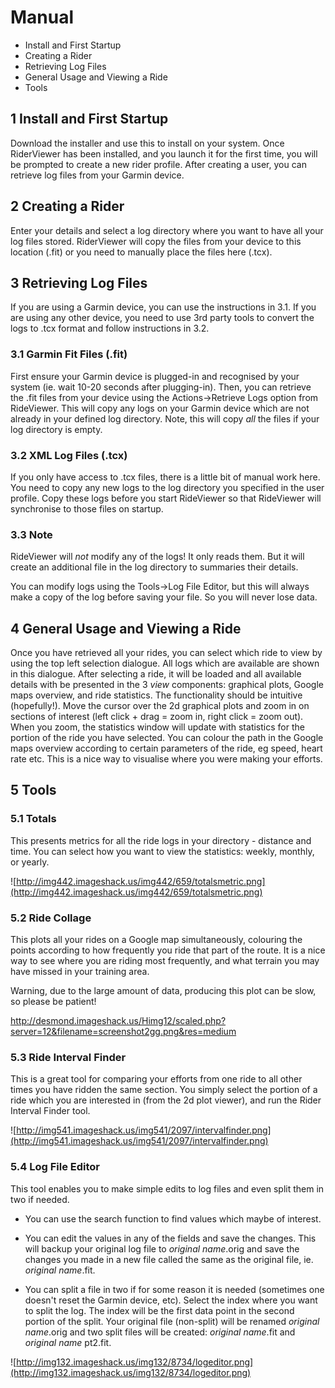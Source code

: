 # Manual #
  * Install and First Startup
  * Creating a Rider
  * Retrieving Log Files
  * General Usage and Viewing a Ride
  * Tools

## 1 Install and First Startup ##
Download the installer and use this to install on your system. Once RiderViewer has been installed, and you launch it for the first time, you will be prompted to create a new rider profile. After creating a user, you can retrieve log files from your Garmin device.

## 2 Creating a Rider ##
Enter your details and select a log directory where you want to have all your log files stored. RiderViewer will copy the files from your device to this location (.fit) or you need to manually place the files here (.tcx).

## 3 Retrieving Log Files ##
If you are using a Garmin device, you can use the instructions in 3.1. If you are using any other device, you need to use 3rd party tools to convert the logs to .tcx format and follow instructions in 3.2.

### 3.1 Garmin Fit Files (.fit) ###
First ensure your Garmin device is plugged-in and recognised by your system (ie. wait 10-20 seconds after plugging-in). Then, you can retrieve the .fit files from your device using the Actions->Retrieve Logs option from RideViewer. This will copy any logs on your Garmin device which are not already in your defined log directory. Note, this will copy _all_ the files if your log directory is empty.

### 3.2 XML Log Files (.tcx) ###
If you only have access to .tcx files, there is a little bit of manual work here. You need to copy any new logs to the log directory you specified in the user profile. Copy these logs before you start RideViewer so that RideViewer will synchronise to those files on startup.

### 3.3 Note ###
RideViewer will _not_ modify any of the logs! It only reads them. But it will create an additional file in the log directory to summaries their details.

You can modify logs using the Tools->Log File Editor, but this will always make a copy of the log before saving your file. So you will never lose data.

## 4 General Usage and Viewing a Ride ##
Once you have retrieved all your rides, you can select which ride to view by using the top left selection dialogue. All logs which are available are shown in this dialogue. After selecting a ride, it will be loaded and all available details with be presented in the 3 _view_ components: graphical plots, Google maps overview, and ride statistics. The functionality should be intuitive (hopefully!). Move the cursor over the 2d graphical plots and zoom in on sections of interest (left click + drag = zoom in, right click = zoom out). When you zoom, the statistics window will update with statistics for the portion of the ride you have selected. You can colour the path in the Google maps overview according to certain parameters of the ride, eg speed, heart rate etc. This is a nice way to visualise where you were making your efforts.

## 5 Tools ##

### 5.1 Totals ###
This presents metrics for all the ride logs in your directory - distance and time. You can select how you want to view the statistics: weekly, monthly, or yearly.

![http://img442.imageshack.us/img442/659/totalsmetric.png](http://img442.imageshack.us/img442/659/totalsmetric.png)

### 5.2 Ride Collage ###
This plots all your rides on a Google map simultaneously, colouring the points according to how frequently you ride that part of the route. It is a nice way to see where you are riding most frequently, and what terrain you may have missed in your training area.

Warning, due to the large amount of data, producing this plot can be slow, so please be patient!

http://desmond.imageshack.us/Himg12/scaled.php?server=12&filename=screenshot2gg.png&res=medium

### 5.3 Ride Interval Finder ###
This is a great tool for comparing your efforts from one ride to all other times you have ridden the same section. You simply select the portion of a ride which you are interested in (from the 2d plot viewer), and run the Rider Interval Finder tool.

![http://img541.imageshack.us/img541/2097/intervalfinder.png](http://img541.imageshack.us/img541/2097/intervalfinder.png)

### 5.4 Log File Editor ###
This tool enables you to make simple edits to log files and even split them in two if needed.

  * You can use the search function to find values which maybe of interest.

  * You can edit the values in any of the fields and save the changes. This will backup your original log file to _original name_.orig and save the changes you made in a new file called the same as the original file, ie. _original name_.fit.

  * You can split a file in two if for some reason it is needed (sometimes one doesn't reset the Garmin device, etc). Select the index where you want to split the log. The index will be the first data point in the second portion of the split. Your original file (non-split) will be renamed _original name_.orig and two split files will be created: _original name_.fit and _original name_ pt2.fit.

![http://img132.imageshack.us/img132/8734/logeditor.png](http://img132.imageshack.us/img132/8734/logeditor.png)